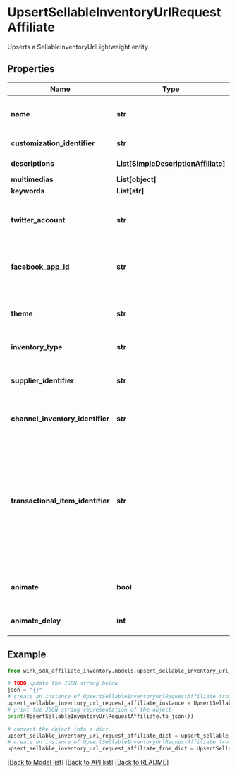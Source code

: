 # UpsertSellableInventoryUrlRequestAffiliate

Upserts a SellableInventoryUrlLightweight entity

## Properties

Name | Type | Description | Notes
------------ | ------------- | ------------- | -------------
**name** | **str** | Descriptive name of this url for seller use only | 
**customization_identifier** | **str** | Customization identifier | 
**descriptions** | [**List[SimpleDescriptionAffiliate]**](SimpleDescriptionAffiliate.md) | Localized link descriptions | 
**multimedias** | **List[object]** |  | [optional] 
**keywords** | **List[str]** | Keywords | 
**twitter_account** | **str** | Twitter account is used with OpenGraph data | [optional] 
**facebook_app_id** | **str** | Facebook APP ID is used with OpenGraph data | [optional] 
**theme** | **str** | Url theme controls the look and feel of the ad banner. | 
**inventory_type** | **str** | Inventory type | 
**supplier_identifier** | **str** | The entity supplying the inventory. Usually a hotel. | 
**channel_inventory_identifier** | **str** | Selected inventory record | 
**transactional_item_identifier** | **str** | In use by ancillary items only. Not used room type or property. The transactional item on the ancillary to retrieve pricing for. If left empty, will find the cheapest priced item. | [optional] 
**animate** | **bool** | Create an animated gif instead of a list of images | [optional] [default to False]
**animate_delay** | **int** | Animation delay in milliseconds | [optional] [default to -1]

## Example

```python
from wink_sdk_affiliate_inventory.models.upsert_sellable_inventory_url_request_affiliate import UpsertSellableInventoryUrlRequestAffiliate

# TODO update the JSON string below
json = "{}"
# create an instance of UpsertSellableInventoryUrlRequestAffiliate from a JSON string
upsert_sellable_inventory_url_request_affiliate_instance = UpsertSellableInventoryUrlRequestAffiliate.from_json(json)
# print the JSON string representation of the object
print(UpsertSellableInventoryUrlRequestAffiliate.to_json())

# convert the object into a dict
upsert_sellable_inventory_url_request_affiliate_dict = upsert_sellable_inventory_url_request_affiliate_instance.to_dict()
# create an instance of UpsertSellableInventoryUrlRequestAffiliate from a dict
upsert_sellable_inventory_url_request_affiliate_from_dict = UpsertSellableInventoryUrlRequestAffiliate.from_dict(upsert_sellable_inventory_url_request_affiliate_dict)
```
[[Back to Model list]](../README.md#documentation-for-models) [[Back to API list]](../README.md#documentation-for-api-endpoints) [[Back to README]](../README.md)


